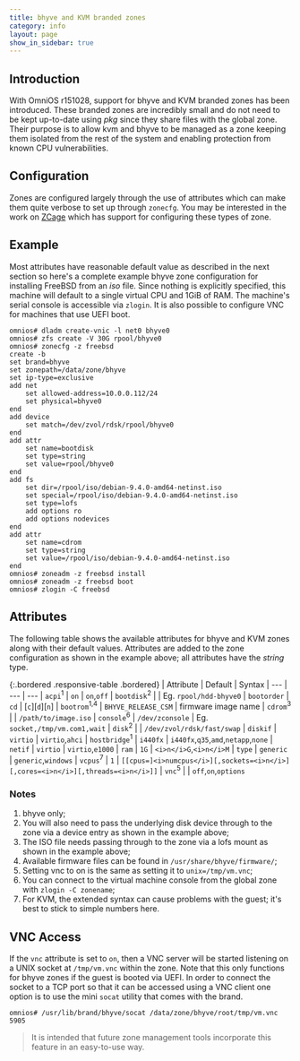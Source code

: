 ```yaml
---
title: bhyve and KVM branded zones
category: info
layout: page
show_in_sidebar: true
---
```


## Introduction

With OmniOS r151028, support for bhyve and KVM branded zones has been
introduced. These branded zones are incredibly small and do not need to be kept
up-to-date using _pkg_ since they share files with the global zone. Their
purpose is to allow kvm and bhyve to be managed as a zone keeping them
isolated from the rest of the system and enabling protection from known
CPU vulnerabilities.

## Configuration

Zones are configured largely through the use of attributes which can make
them quite verbose to set up through `zonecfg`. You may be interested in
the work on [ZCage](https://github.com/cneira/zcage) which has support for
configuring these types of zone.

## Example

Most attributes have reasonable default value as described in the next
section so here's a complete example bhyve zone configuration for installing
FreeBSD from an _iso_ file. Since nothing is explicitly specified, this machine
will default to a single virtual CPU and 1GiB of RAM. The machine's serial
console is accessible via `zlogin`. It is also possible to configure VNC for
machines that use UEFI boot.

```terminal
omnios# dladm create-vnic -l net0 bhyve0
omnios# zfs create -V 30G rpool/bhyve0
omnios# zonecfg -z freebsd
create -b
set brand=bhyve
set zonepath=/data/zone/bhyve
set ip-type=exclusive
add net
    set allowed-address=10.0.0.112/24
    set physical=bhyve0
end
add device
    set match=/dev/zvol/rdsk/rpool/bhyve0
end
add attr
    set name=bootdisk
    set type=string
    set value=rpool/bhyve0
end
add fs
    set dir=/rpool/iso/debian-9.4.0-amd64-netinst.iso
    set special=/rpool/iso/debian-9.4.0-amd64-netinst.iso
    set type=lofs
    add options ro
    add options nodevices
end
add attr
    set name=cdrom
    set type=string
    set value=/rpool/iso/debian-9.4.0-amd64-netinst.iso
end
omnios# zoneadm -z freebsd install
omnios# zoneadm -z freebsd boot
omnios# zlogin -C freebsd
```

## Attributes

The following table shows the available attributes for bhyve and KVM zones
along with their default values. Attributes are added to the zone
configuration as shown in the example above; all attributes have the
_string_ type.

{:.bordered .responsive-table .bordered}
| Attribute                     | Default                | Syntax
| ---                           | ---                    | ---
| `acpi`<sup>1</sup>            | `on`                   | `on`,`off`
| `bootdisk`<sup>2</sup>        |                        | Eg. `rpool/hdd-bhyve0`
| `bootorder`                   | `cd`                   | [`c`][`d`][`n`]
| `bootrom`<sup>1,4</sup>       | `BHYVE_RELEASE_CSM`    | firmware image name
| `cdrom`<sup>3</sup>           |                        | `/path/to/image.iso`
| `console`<sup>6</sup>         | `/dev/zconsole`        | Eg. `socket,/tmp/vm.com1,wait`
| `disk`<sup>2</sup>            |                        | `/dev/zvol/rdsk/fast/swap`
| `diskif`                      | `virtio`               | `virtio`,`ahci`
| `hostbridge`<sup>1</sup>      | `i440fx`               | `i440fx`,`q35`,`amd`,`netapp`,`none`
| `netif`                       | `virtio`               | `virtio`,`e1000`
| `ram`                         | `1G`                   | `<i>n</i>G`,`<i>n</i>M`
| `type`                        | `generic`              | `generic`,`windows`
| `vcpus`<sup>7</sup>           | `1`                    | `[[cpus=]<i>numcpus</i>][,sockets=<i>n</i>][,cores=<i>n</i>][,threads=<i>n</i>]]`
| `vnc`<sup>5</sup>             |                        | `off`,`on`,`options`

### Notes

1. bhyve only;
2. You will also need to pass the underlying disk device through to the zone
   via a device entry as shown in the example above;
3. The ISO file needs passing through to the zone via a lofs mount as shown
   in the example above;
4. Available firmware files can be found in `/usr/share/bhyve/firmware/`;
5. Setting vnc to on is the same as setting it to `unix=/tmp/vm.vnc`;
6. You can connect to the virtual machine console from the global zone with
   `zlogin -C zonename`;
7. For KVM, the extended syntax can cause problems with the guest; it's best to stick to simple numbers here.


## VNC Access

If the `vnc` attribute is set to `on`, then a VNC server will be started
listening on a UNIX socket at `/tmp/vm.vnc` within the zone. Note that this
only functions for bhyve zones if the guest is booted via UEFI. In order to
connect the socket to a TCP port so that it can be accessed using a VNC client
one option is to use the mini `socat` utility that comes with the brand.

```terminal
omnios# /usr/lib/brand/bhyve/socat /data/zone/bhyve/root/tmp/vm.vnc 5905
```

> It is intended that future zone management tools incorporate this feature
> in an easy-to-use way.

